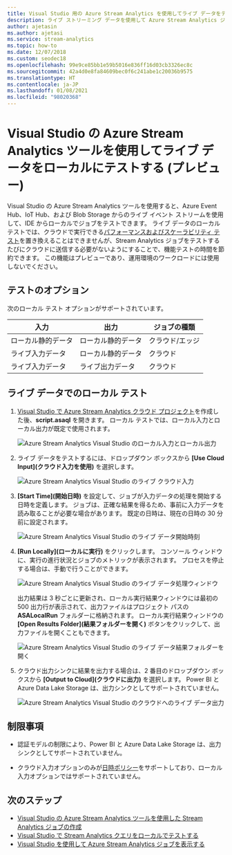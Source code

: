 ```yaml
---
title: Visual Studio 用の Azure Stream Analytics を使用してライブ データをテストする
description: ライブ ストリーミング データを使用して Azure Stream Analytics ジョブをローカルにテストする方法について説明します。
author: ajetasin
ms.author: ajetasi
ms.service: stream-analytics
ms.topic: how-to
ms.date: 12/07/2018
ms.custom: seodec18
ms.openlocfilehash: 99e9ce85bb1e59b5016e836ff16d03cb3326ec8c
ms.sourcegitcommit: 42a4d0e8fa84609bec0f6c241abe1c20036b9575
ms.translationtype: HT
ms.contentlocale: ja-JP
ms.lasthandoff: 01/08/2021
ms.locfileid: "98020368"
---
```

# <a name="test-live-data-locally-using-azure-stream-analytics-tools-for-visual-studio-preview"></a>Visual Studio の Azure Stream Analytics ツールを使用してライブ データをローカルにテストする (プレビュー)

Visual Studio の Azure Stream Analytics ツールを使用すると、Azure Event Hub、IoT Hub、および Blob Storage からのライブ イベント ストリームを使用して、IDE からローカルでジョブをテストできます。 ライブ データのローカル テストでは、クラウドで実行できる[パフォーマンスおよびスケーラビリティ テスト](stream-analytics-streaming-unit-consumption.md)を置き換えることはできませんが、Stream Analytics ジョブをテストするたびにクラウドに送信する必要がないようにすることで、機能テストの時間を節約できます。 この機能はプレビューであり、運用環境のワークロードには使用しないでください。

## <a name="testing-options"></a>テストのオプション

次のローカル テスト オプションがサポートされています。

|**入力**  |**出力**  |**ジョブの種類**  |
|---------|---------|---------|
|ローカル静的データ   |  ローカル静的データ   |   クラウド/エッジ |
|ライブ入力データ   |  ローカル静的データ   |   クラウド |
|ライブ入力データ   |  ライブ出力データ   |   クラウド |

## <a name="local-testing-with-live-data"></a>ライブ データでのローカル テスト

1. [Visual Studio で Azure Stream Analytics クラウド プロジェクト](stream-analytics-quick-create-vs.md)を作成した後、**script.asaql** を開きます。 ローカル テストでは、ローカル入力とローカル出力が既定で使用されます。

   ![Azure Stream Analytics Visual Studio のローカル入力とローカル出力](./media/stream-analytics-live-data-local-testing/stream-analytics-local-testing-local-input-output.png)

2. ライブ データをテストするには、ドロップダウン ボックスから **[Use Cloud Input]\(クラウド入力を使用\)** を選択します。

   ![Azure Stream Analytics Visual Studio のライブ クラウド入力](./media/stream-analytics-live-data-local-testing/stream-analytics-local-testing-cloud-input.png)

3. **[Start Time]\(開始日時\)** を設定して、ジョブが入力データの処理を開始する日時を定義します。 ジョブは、正確な結果を得るため、事前に入力データを読み取ることが必要な場合があります。 既定の日時は、現在の日時の 30 分前に設定されます。

   ![Azure Stream Analytics Visual Studio のライブ データ開始時刻](./media/stream-analytics-live-data-local-testing/stream-analytics-local-testing-cloud-input-start-time.png)

4. **[Run Locally]\(ローカルに実行\)** をクリックします。 コンソール ウィンドウに、実行の進行状況とジョブのメトリックが表示されます。 プロセスを停止する場合は、手動で行うことができます。 

   ![Azure Stream Analytics Visual Studio のライブ データ処理ウィンドウ](./media/stream-analytics-live-data-local-testing/stream-analytics-local-testing-cloud-input-process-window.png)

   出力結果は 3 秒ごとに更新され、ローカル実行結果ウィンドウには最初の 500 出力行が表示されて、出力ファイルはプロジェクト パスの **ASALocalRun** フォルダーに格納されます。 ローカル実行結果ウィンドウの **[Open Results Folder]\(結果フォルダーを開く\)** ボタンをクリックして、出力ファイルを開くこともできます。

   ![Azure Stream Analytics Visual Studio のライブ データ結果フォルダーを開く](./media/stream-analytics-live-data-local-testing/stream-analytics-local-testing-cloud-input-open-results-folder.png)

5. クラウド出力シンクに結果を出力する場合は、2 番目のドロップダウン ボックスから **[Output to Cloud]\(クラウドに出力\)** を選択します。 Power BI と Azure Data Lake Storage は、出力シンクとしてサポートされていません。

   ![Azure Stream Analytics Visual Studio のクラウドへのライブ データ出力](./media/stream-analytics-live-data-local-testing/stream-analytics-local-testing-cloud-output.png)
 
## <a name="limitations"></a>制限事項

* 認証モデルの制限により、Power BI と Azure Data Lake Storage は、出力シンクとしてサポートされていません。

* クラウド入力オプションのみが[日時ポリシー](./stream-analytics-time-handling.md)をサポートしており、ローカル入力オプションではサポートされていません。

## <a name="next-steps"></a>次のステップ

* [Visual Studio の Azure Stream Analytics ツールを使用した Stream Analytics ジョブの作成](stream-analytics-quick-create-vs.md)
* [Visual Studio で Stream Analytics クエリをローカルでテストする](stream-analytics-vs-tools-local-run.md)
* [Visual Studio を使用して Azure Stream Analytics ジョブを表示する](stream-analytics-vs-tools.md)